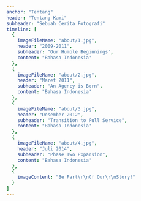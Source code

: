 ```yaml
---
anchor: "Tentang"
header: "Tentang Kami"
subheader: "Sebuah Cerita Fotografi"
timeline: [
  {
    imageFileName: "about/1.jpg",
    header: "2009-2011",
    subheader: "Our Humble Beginnings",
    content: "Bahasa Indonesia"
  },
  {
    imageFileName: "about/2.jpg",
    header: "Maret 2011",
    subheader: "An Agency is Born",
    content: "Bahasa Indonesia"
  },
  {
    imageFileName: "about/3.jpg",
    header: "Desember 2012",
    subheader: "Transition to Full Service",
    content: "Bahasa Indonesia"
  },
  {
    imageFileName: "about/4.jpg",
    header: "Juli 2014",
    subheader: "Phase Two Expansion",
    content: "Bahasa Indonesia"
  },
  {
    imageContent: "Be Part\r\nOf Our\r\nStory!"
  }
]
---
```

